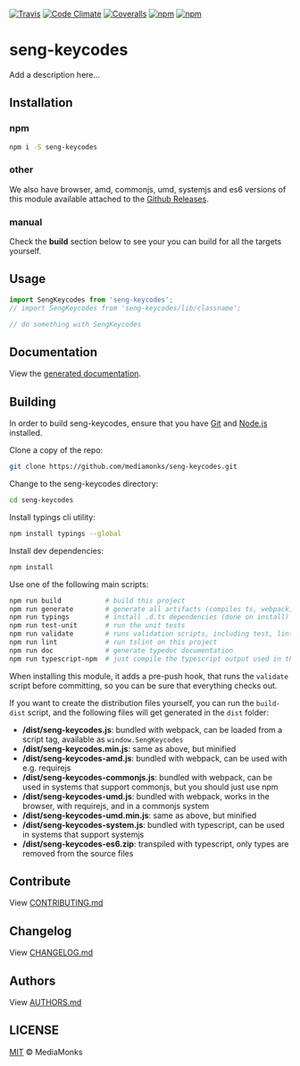[![Travis](https://img.shields.io/travis/mediamonks/seng-keycodes.svg?maxAge=2592000)](https://travis-ci.org/mediamonks/seng-keycodes)
[![Code Climate](https://img.shields.io/codeclimate/github/mediamonks/seng-keycodes.svg?maxAge=2592000)](https://codeclimate.com/github/mediamonks/seng-keycodes)
[![Coveralls](https://img.shields.io/coveralls/mediamonks/seng-keycodes.svg?maxAge=2592000)](https://coveralls.io/github/mediamonks/seng-keycodes?branch=master)
[![npm](https://img.shields.io/npm/v/seng-keycodes.svg?maxAge=2592000)](https://www.npmjs.com/package/seng-keycodes)
[![npm](https://img.shields.io/npm/dm/seng-keycodes.svg?maxAge=2592000)](https://www.npmjs.com/package/seng-keycodes)

# seng-keycodes

Add a description here...


## Installation

### npm

```sh
npm i -S seng-keycodes
```

### other

We also have browser, amd, commonjs, umd, systemjs and es6 versions of
this module available attached to the [Github Releases](https://github.com/mediamonks/seng-keycodes/releases).

<!---

Note: The below cannot be used yet, as there is no way to link to a
specific version yet without updating this readme manually after each
new version.


### browser

```html
<script src="http://mediamonks-development.s3.amazonaws.com/seng/libs/seng-keycodes/1.2.0/seng-keycodes.min.js"></script>
```
```js
console.log(window.SengKeycodes)
```

### other

Besides the browser version, there are other versions available for
download as well:

- [browser](http://mediamonks-development.s3.amazonaws.com/seng/libs/seng-keycodes/1.2.0/seng-keycodes.js) (and [minified](http://mediamonks-development.s3.amazonaws.com/seng/libs/seng-keycodes/1.2.0/seng-keycodes.min.js))
- [umd](http://mediamonks-development.s3.amazonaws.com/seng/libs/seng-keycodes/1.2.0/seng-keycodes.js) (and [minified](http://mediamonks-development.s3.amazonaws.com/seng/libs/seng-keycodes/1.2.0/seng-keycodes-umd.min.js))
- [amd](http://mediamonks-development.s3.amazonaws.com/seng/libs/seng-keycodes/1.2.0/seng-keycodes-amd.js)
- [commonjs](http://mediamonks-development.s3.amazonaws.com/seng/libs/seng-keycodes/1.2.0/seng-keycodes-commonjs.js)
- [systemjs](http://mediamonks-development.s3.amazonaws.com/seng/libs/seng-keycodes/1.2.0/seng-keycodes-system.js)
- [es6](http://mediamonks-development.s3.amazonaws.com/seng/libs/seng-keycodes/1.2.0/seng-keycodes-es6.zip)

-->

### manual

Check the **build** section below to see your you can build for all the
targets yourself.

## Usage

```ts
import SengKeycodes from 'seng-keycodes';
// import SengKeycodes from 'seng-keycodes/lib/classname';

// do something with SengKeycodes
```


## Documentation

View the [generated documentation](https://rawgit.com/mediamonks/seng-keycodes/master/doc/typedoc/index.html).


## Building

In order to build seng-keycodes, ensure that you have [Git](http://git-scm.com/downloads)
and [Node.js](http://nodejs.org/) installed.

Clone a copy of the repo:
```sh
git clone https://github.com/mediamonks/seng-keycodes.git
```

Change to the seng-keycodes directory:
```sh
cd seng-keycodes
```

Install typings cli utility:
```sh
npm install typings --global
```

Install dev dependencies:
```sh
npm install
```

Use one of the following main scripts:
```sh
npm run build   		# build this project
npm run generate   		# generate all artifacts (compiles ts, webpack, docs and coverage)
npm run typings			# install .d.ts dependencies (done on install)
npm run test-unit    	# run the unit tests
npm run validate		# runs validation scripts, including test, lint and coverage check
npm run lint			# run tslint on this project
npm run doc				# generate typedoc documentation
npm run typescript-npm	# just compile the typescript output used in the npm module
```

When installing this module, it adds a pre-push hook, that runs the `validate`
script before committing, so you can be sure that everything checks out.

If you want to create the distribution files yourself, you can run the
`build-dist` script, and the following files will get generated in the
`dist` folder:

- **/dist/seng-keycodes.js**: bundled with webpack, can be loaded from
	a script tag, available as `window.SengKeycodes`
- **/dist/seng-keycodes.min.js**: same as above, but minified
- **/dist/seng-keycodes-amd.js**: bundled with webpack, can be used
	with e.g. requirejs
- **/dist/seng-keycodes-commonjs.js**: bundled with webpack, can be
	used in systems that support commonjs, but you should just use npm
- **/dist/seng-keycodes-umd.js**: bundled with webpack, works in the
	browser, with requirejs, and in a commonjs system
- **/dist/seng-keycodes-umd.min.js**: same as above, but minified
- **/dist/seng-keycodes-system.js**: bundled with typescript, can be
	used in systems	that support systemjs
- **/dist/seng-keycodes-es6.zip**: transpiled with typescript, only
	types are removed from the source files

## Contribute

View [CONTRIBUTING.md](./CONTRIBUTING.md)


## Changelog

View [CHANGELOG.md](./CHANGELOG.md)


## Authors

View [AUTHORS.md](./AUTHORS.md)


## LICENSE

[MIT](./LICENSE) © MediaMonks


